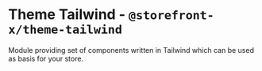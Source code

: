 # Theme Tailwind - `@storefront-x/theme-tailwind`

Module providing set of components written in Tailwind which can be used as basis for your store.
